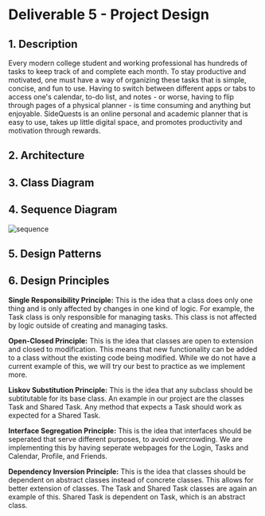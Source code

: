 # Deliverable 5 - Project Design

## 1. Description

Every modern college student and working professional has hundreds of tasks to keep track of and complete each month. To stay productive and motivated, one must have a way of organizing these tasks that is simple, concise, and fun to use. Having to switch between different apps or tabs to access one's calendar, to-do list, and notes - or worse, having to flip through pages of a physical planner - is time consuming and anything but enjoyable. SideQuests is an online personal and academic planner that is easy to use, takes up little digital space, and promotes productivity and motivation through rewards.

## 2. Architecture

## 3. Class Diagram

## 4. Sequence Diagram
![sequence](https://user-images.githubusercontent.com/102330088/229657060-06900296-8f1f-479d-8ebe-94fd0a25b796.jpg)

## 5. Design Patterns

## 6. Design Principles

**Single Responsibility Principle:** This is the idea that a class does only one thing and is only affected by changes in one kind of logic. For example, the Task class is only responsible for managing tasks. This class is not affected by logic outside of creating and managing tasks.

**Open-Closed Principle:** This is the idea that classes are open to extension and closed to modification. This means that new functionality can be added to a class without the existing code being modified. While we do not have a current example of this, we will try our best to practice as we implement more.

**Liskov Substitution Principle:** This is the idea that any subclass should be subtitutable for its base class. An example in our project are the classes Task and Shared Task. Any method that expects a Task should work as expected for a Shared Task. 

**Interface Segregation Principle:** This is the idea that interfaces should be seperated that serve different purposes, to avoid overcrowding. We are implementing this by having seperate webpages for the Login, Tasks and Calendar, Profile, and Friends. 

**Dependency Inversion Principle:** This is the idea that classes should be dependent on abstract classes instead of concrete classes. This allows for better extension of classes. The Task and Shared Task classes are again an example of this. Shared Task is dependent on Task, which is an abstract class. 
